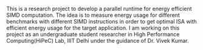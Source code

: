 This is a research project to develop a parallel runtime for energy efficient SIMD computation. The idea is to measure energy usage for different
benchmarks with different SIMD instructions in order to get optimal ISA with efficient energy usage for the target application. I am working on this
project as an undergraduate student researcher in High Performance Computing(HiPeC) Lab, IIIT Delhi under the guidance of Dr. Vivek Kumar.

